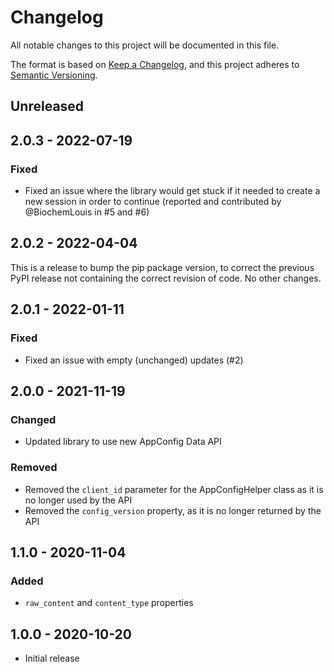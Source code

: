 # Changelog

All notable changes to this project will be documented in this file.

The format is based on [Keep a Changelog](https://keepachangelog.com/en/1.0.0/),
and this project adheres to [Semantic Versioning](https://semver.org/spec/v2.0.0.html).

## Unreleased

## 2.0.3 - 2022-07-19

### Fixed

- Fixed an issue where the library would get stuck if it needed to create a new
  session in order to continue (reported and contributed by @BiochemLouis in #5
  and #6)

## 2.0.2 - 2022-04-04

This is a release to bump the pip package version, to correct the previous PyPI release not containing the correct revision of code. No other changes.

## 2.0.1 - 2022-01-11

### Fixed

- Fixed an issue with empty (unchanged) updates (#2)

## 2.0.0 - 2021-11-19

### Changed

- Updated library to use new AppConfig Data API

### Removed

- Removed the `client_id` parameter for the AppConfigHelper class as it is no
  longer used by the API
- Removed the `config_version` property, as it is no longer returned by the API

## 1.1.0 - 2020-11-04

### Added

- `raw_content` and `content_type` properties

## 1.0.0 - 2020-10-20

- Initial release

